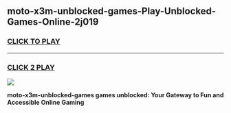 
## moto-x3m-unblocked-games-Play-Unblocked-Games-Online-2j019
<h3>
<a href="https://premium76.site?title=moto-x3m-unblocked-games&ref=25A">CLICK TO PLAY</a></h3>
<hr>

<h3>
<a href="https://premium76.site?title=moto-x3m-unblocked-games&ref=25A">CLICK 2 PLAY</a>
  
</h3>

<a href="https://premium76.site?title=moto-x3m-unblocked-games&ref=25A"><img src="https://clearcache.store/games.png"></a>


**moto-x3m-unblocked-games games unblocked: Your Gateway to Fun and Accessible Online Gaming**
